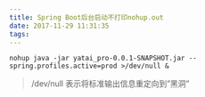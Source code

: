 ```yaml
---
title: Spring Boot后台启动不打印nohup.out
date: 2017-11-29 11:31:35
tags:
---
```

```
nohup java -jar yatai_pro-0.0.1-SNAPSHOT.jar --spring.profiles.active=prod >/dev/null &
```
>/dev/null 表示将标准输出信息重定向到”黑洞”
